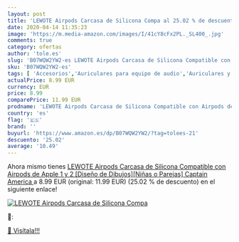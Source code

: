 ```yaml
---
layout: post
title: 'LEWOTE Airpods Carcasa de Silicona Compa al 25.02 % de descuento'
date: 2020-04-14 11:35:23
image: 'https://m.media-amazon.com/images/I/41cY8cFx2PL._SL400_.jpg'
comments: true
category: ofertas
author: 'tole.es'
slug: 'B07WQW2YW2-es LEWOTE Airpods Carcasa de Silicona Compatible con Airpods...'
sku: 'B07WQW2YW2-es'
tags: [ 'Accesorios','Auriculares para equipo de audio','Auriculares y accesorios','Cables USB','Cables y accesorios','Cables y conectores','Electrónica','Informática','apple', ]
actualPrice: 8.99 EUR
currency: EUR
price: 8.99
comparePrice: 11.99 EUR
prodname: 'LEWOTE Airpods Carcasa de Silicona Compatible con Airpods de Apple 1 y 2 [Diseño de Dibujos][Niñas o Parejas]  Captain America '
country: 'es'
flag: '🇪🇸'
brand: ''
buyurl: 'https://www.amazon.es/dp/B07WQW2YW2/?tag=tolees-21'
descuento: '25.02'
average: '10.49'
---
```


Ahora mismo tienes [LEWOTE Airpods Carcasa de Silicona Compatible con Airpods de Apple 1 y 2 [Diseño de Dibujos][Niñas o Parejas]  Captain America ](https://www.amazon.es/dp/B07WQW2YW2/?tag=tolees-21) a 8.99 EUR (original: 11.99 EUR) (25.02 %  de descuento) en el siguiente enlace!

[![LEWOTE Airpods Carcasa de Silicona Compa](https://m.media-amazon.com/images/I/41cY8cFx2PL._SL400_.jpg)](https://www.amazon.es/dp/B07WQW2YW2/?tag=tolees-21)

🔎:


[🛒 Visítala!!!](https://www.amazon.es/dp/B07WQW2YW2/?tag=tolees-21)
